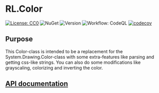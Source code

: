 # RL.Color

[![License: CC0](https://img.shields.io/github/license/ringostarr80/RL.Color.svg)](https://creativecommons.org/publicdomain/zero/1.0/legalcode)
![NuGet](https://img.shields.io/nuget/v/RL.Color)
![Version](https://img.shields.io/github/v/tag/ringostarr80/RL.Color?sort=semver)
![Workflow: CodeQL](https://img.shields.io/github/actions/workflow/status/ringostarr80/RL.Color/test.yml?branch=main)
[![codecov](https://codecov.io/gh/ringostarr80/RL.Color/branch/main/graph/badge.svg?token=8X0W58THED)](https://codecov.io/gh/ringostarr80/RL.Color)

## Purpose

This Color-class is intended to be a replacement for the System.Drawing.Color-class with some extra-features like parsing and getting css-like strings. You can also do some modifications like grayscaling, colorizing and inverting the color.

## [API documentation](doc/API.md)